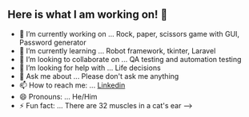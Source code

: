 ## Here is what I am working on! 👋

- 🔭 I’m currently working on ... Rock, paper, scissors game with GUI, Password generator
- 🌱 I’m currently learning ... Robot framework, tkinter, Laravel
- 👯 I’m looking to collaborate on ... QA testing and automation testing 
- 🤔 I’m looking for help with ... Life decisions
- 💬 Ask me about ... Please don't ask me anything
- 📫 How to reach me: ... [Linkedin](https://www.linkedin.com/in/milan-grujicic-20ba05110/)
- 😄 Pronouns: ... He/Him
- ⚡ Fun fact: ... There are 32 muscles in a cat's ear
-->
